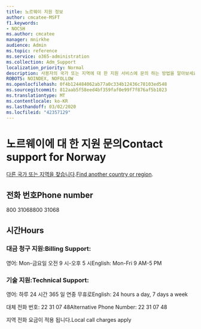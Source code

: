 ```yaml
---
title: 노르웨이 지원 정보
author: cmcatee-MSFT
f1.keywords:
- NOCSH
ms.author: cmcatee
manager: mnirkhe
audience: Admin
ms.topic: reference
ms.service: o365-administration
ms.collection: Adm_Support
localization_priority: Normal
description: 사용자의 국가 또는 지역에 대 한 지원 서비스에 문의 하는 방법을 알아보세요.
ROBOTS: NOINDEX, NOFOLLOW
ms.openlocfilehash: 0f4b124484062ab77a0c334b12436c78103ed548
ms.sourcegitcommit: 812aab5f58eed4bf359faf0e99f7f876af5b1023
ms.translationtype: MT
ms.contentlocale: ko-KR
ms.lasthandoff: 03/02/2020
ms.locfileid: "42357129"
---
```

# <a name="contact-support-for-norway"></a><span data-ttu-id="f0ec6-103">노르웨이에 대 한 지원 문의</span><span class="sxs-lookup"><span data-stu-id="f0ec6-103">Contact support for Norway</span></span>

<span data-ttu-id="f0ec6-104">[다른 국가 또는 지역을 찾습니다](../contact-support-for-business-products.md).</span><span class="sxs-lookup"><span data-stu-id="f0ec6-104">[Find another country or region](../contact-support-for-business-products.md).</span></span>

## <a name="phone-number"></a><span data-ttu-id="f0ec6-105">전화 번호</span><span class="sxs-lookup"><span data-stu-id="f0ec6-105">Phone number</span></span>
<span data-ttu-id="f0ec6-106">800 31068</span><span class="sxs-lookup"><span data-stu-id="f0ec6-106">800 31068</span></span>

## <a name="hours"></a><span data-ttu-id="f0ec6-107">시간</span><span class="sxs-lookup"><span data-stu-id="f0ec6-107">Hours</span></span>
### <a name="billing-support"></a><span data-ttu-id="f0ec6-108">대금 청구 지원:</span><span class="sxs-lookup"><span data-stu-id="f0ec6-108">Billing Support:</span></span>

<span data-ttu-id="f0ec6-109">영어: Mon-금요일 오전 9 시-오후 5 시</span><span class="sxs-lookup"><span data-stu-id="f0ec6-109">English: Mon-Fri 9 AM-5 PM</span></span>

### <a name="technical-support"></a><span data-ttu-id="f0ec6-110">기술 지원:</span><span class="sxs-lookup"><span data-stu-id="f0ec6-110">Technical Support:</span></span>

<span data-ttu-id="f0ec6-111">영어: 하루 24 시간 365 일 연중 무휴로</span><span class="sxs-lookup"><span data-stu-id="f0ec6-111">English: 24 hours a day, 7 days a week</span></span>

<span data-ttu-id="f0ec6-112">대체 전화 번호: 22 31 07 48</span><span class="sxs-lookup"><span data-stu-id="f0ec6-112">Alternative Phone Number: 22 31 07 48</span></span>

<span data-ttu-id="f0ec6-113">지역 전화 요금이 적용 됩니다.</span><span class="sxs-lookup"><span data-stu-id="f0ec6-113">Local call charges apply</span></span>
